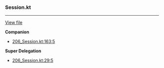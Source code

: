 ### Session.kt
---
[View file](../../precision_analyzed/206_Session.kt)

**Companion**

 - [206_Session.kt:163:5](../../precision_analyzed/206_Session.kt#L163)

**Super Delegation**

 - [206_Session.kt:29:5](../../precision_analyzed/206_Session.kt#L29)

